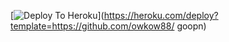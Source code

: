 [![Deploy To Heroku](https://www.herokucdn.com/deploy/button.svg)](https://heroku.com/deploy?template=https://github.com/owkow88/
goopn)
